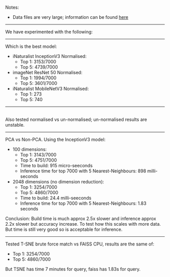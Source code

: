 Notes:
-  Data files are very large; information can be found [here](https://github.com/visipedia/inat_comp/tree/master/2021)

--- 

<P> We have experimented with the following: <br>

---

Which is the best model:
-  iNaturalist InceptionV3 Normalised:
    -  Top 1: 3153/7000
    -  Top 5:  4739/7000
-  imageNet ResNet 50 Normalised:
    -  Top 1: 1994/7000
    -  Top 5: 3601/7000
-  iNaturalist MobileNetV3 Normalised:
    -  Top 1: 273
    -  Top 5: 740

--- 

<br>Also tested normalised vs un-normalised; un-normalised results are unstable.

---

PCA vs Non-PCA. Using the InceptionV3 model:

-  100 dimensions:
    -  Top 1: 3143/7000
    -  Top 5: 4751/7000
    -  Time to build: 915 micro-seeconds
    -  Inference time for top 7000 with 5 Nearest-Neighbours: 898 milli-seconds
-  2048 dimensions (no dimension reduction):
    -  Top 1: 3254/7000
    -  Top 5: 4860/7000
    -  Time to build: 24.4 milli-seeconds
    -  Inference time for top 7000 with 5 Nearest-Neighbours:  1.83 seconds

Conclusion: Build time is much approx 2.5x slower and inference approx 2.2x slower but accuracy increase. To test how this scales with more data. <br>
But time is still very good so is acceptable for inference.

--- 

Tested T-SNE brute force match vs FAISS CPU, results are the same of:
-  Top 1: 3254/7000
-  Top 5: 4860/7000

But TSNE has time 7 minutes for query, faiss has 1.83s for query.